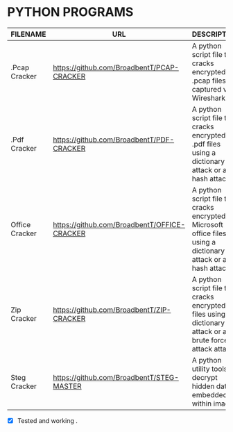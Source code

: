 # PYTHON PROGRAMS

| FILENAME | URL | DESCRIPTION |
|----------|-----|-------------|
| .Pcap Cracker |https://github.com/BroadbentT/PCAP-CRACKER | A python script file that cracks encrypted .pcap files captured via Wireshark.|
| .Pdf Cracker  |https://github.com/BroadbentT/PDF-CRACKER | A python script file that cracks encrypted .pdf files using a dictionary attack or a hash attack. |
| Office Cracker |https://github.com/BroadbentT/OFFICE-CRACKER |A python script file that cracks encrypted Microsoft office files using a dictionary attack or a hash attack.|
| Zip Cracker |https://github.com/BroadbentT/ZIP-CRACKER |A python script file that cracks encrypted .zip files using a dictionary attack or a brute force attack attack.|
| Steg Cracker |https://github.com/BroadbentT/STEG-MASTER |A python utility tools to decrypt hidden data embedded within images.|

- [X] Tested and working .
